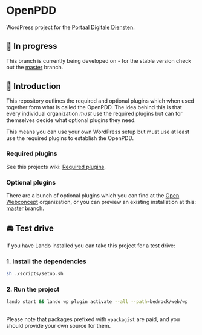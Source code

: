 # OpenPDD

WordPress project for the [Portaal Digitale Diensten](https://openwebconcept.nl/bouwblokken/).

## 🚨 In progress

This branch is currently being developed on - for the stable version check out the [master](https://github.com/OpenWebconcept/openpdd/blob/master/) branch.

## 👋 Introduction

This repository outlines the required and optional plugins which when used together form what is called the OpenPDD.
The idea behind this is that every individual organization *must* use the required plugins but can for themselves decide what optional plugins they need.

This means you can use your own WordPress setup but must use at least use the required plugins to establish the OpenPDD.

### Required plugins

See this projects wiki: [Required plugins](https://github.com/OpenWebconcept/openpdd/wiki/Required-plugins).

### Optional plugins

There are a bunch of optional plugins which you can find at the [Open Webconcept](https://github.com/OpenWebconcept) organization, or you can preview an existing installation at this: [master](https://github.com/OpenWebconcept/openpdd/blob/master/) branch.

## 🚘 Test drive

If you have Lando installed you can take this project for a test drive:

### 1. Install the dependencies

```sh
sh ./scripts/setup.sh
```

### 2. Run the project

```sh
lando start && lando wp plugin activate --all --path=bedrock/web/wp
```

##

Please note that packages prefixed with `ypackagist` are paid, and you should provide your own source for them.